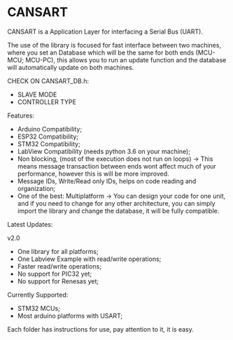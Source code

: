 # CANSART


CANSART is a Application Layer for interfacing a Serial Bus (UART).

The use of the library is focused for fast interface between two machines, where you set an Database which will be the same for both ends (MCU-MCU; MCU-PC), this allows you to run an update function and the database will automatically update on both machines.

CHECK ON CANSART_DB.h:
- SLAVE MODE
- CONTROLLER TYPE

Features:
- Arduino Compatibility;
- ESP32 Compatibility;
- STM32 Compatibility;
- LabView Compatibility (needs python 3.6 on your machine);
- Non blocking, (most of the execution does not run on loops) -> This means message transaction between ends wont affect much of your performance, however this is will be more improved.
- Message IDs, Write/Read only IDs, helps on code reading and organization;
- One of the best: Multiplatform -> You can design your code for one unit, and if you need to change for any other architecture, you can simply import the library and change the database, it will be fully compatible.

Latest Updates:

v2.0

- One library for all platforms;
- One Labview Example with read/write operations;
- Faster read/write operations;
- No support for PIC32 yet;
- No support for Renesas yet;

Currently Supported:
- STM32 MCUs;
- Most arduino platforms with USART;

Each folder has instructions for use, pay attention to it, it is easy.